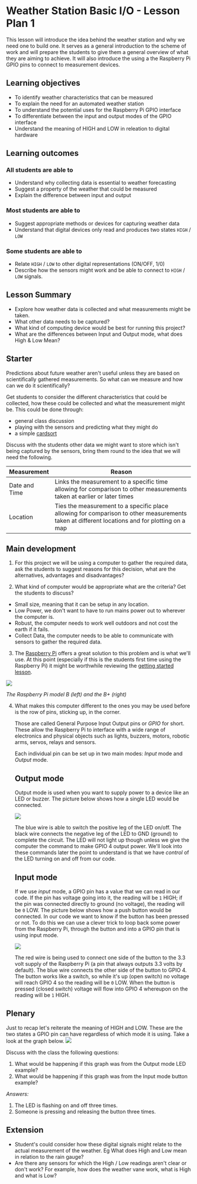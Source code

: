 # Weather Station Basic I/O - Lesson Plan 1


This lesson will introduce the idea behind the weather station and why we need one to build one. It serves as a general introduction to the scheme of work and will prepare the students to give them a general overview of what they are aiming to achieve. It will also introduce the using a the Raspberry Pi GPIO pins to connect to measurement devices.

## Learning objectives

- To identify weather characteristics that can be measured
- To explain the need for an automated weather station
- To understand the potential uses for the Raspberry Pi GPIO interface
- To differentiate between the input and output modes of the GPIO interface
- Understand the meaning of HIGH and LOW in releation to digital hardware

## Learning outcomes

### All students are able to

- Understand why collecting data is essential to weather forecasting
- Suggest a property of the weather that could be measured
- Explain the difference between input and output

### Most students are able to

- Suggest appropriate methods or devices for capturing weather data
- Understand that digital devices only read and produces two states `HIGH` / `LOW`

### Some students are able to

- Relate `HIGH` / `LOW` to other digital representations (ON/OFF, 1/0)
- Describe how the sensors might work and be able to connect to `HIGH` / `LOW` signals.

## Lesson Summary

- Explore how weather data is collected and what measurements might be taken.
- What other data needs to be captured?
- What kind of computing device would be best for running this project?
- What are the differences between Input and Output mode, what does High & Low Mean?

## Starter

Predictions about future weather aren't useful unless they are based on scientifically gathered measurements. So what can we measure and how can we do it scientifically?

Get students to consider the different characteristics that could be collected, how these could be collected and what the measurement might be. This could be done through:
- general class discussion
- playing with the sensors and predicting what they might do
- a simple [cardsort](files/WeatherStationCardsort.pdf)

Discuss with the students other data we might want to store which isn't being captured by the sensors, bring them round to the idea that we will need the following.

Measurement | Reason
--- | ---
Date and Time | Links the measurement to a specific time allowing for comparison to other measurements taken at earlier or later times
Location | Ties the measurement to a specific place allowing for comparison to other measurements taken at different locations and for plotting on a map

## Main development

1. For this project we will be using a computer to gather the required data, ask the students to suggest reasons for this decision, what are the alternatives, advantages and disadvantages?

2. What kind of computer would be appropriate what are the criteria? Get the students to discuss?
  - Small size,  meaning that it can be setup in any location.
  - Low Power, we don't want to have to run mains power out to wherever the computer is.
  - Robust, the computer needs to work well outdoors and not cost the earth if it fails.
  - Collect Data, the computer needs to be able to communicate with sensors to gather the required data.

3. The [Raspberry Pi](http://www.raspberrypi.org/help/what-is-a-raspberry-pi/) offers a great solution to this problem and is what we'll use. At this point (especially if this is the students first time using the Raspberry Pi) it might be worthwhile reviewing the [getting started lesson](http://www.raspberrypi.org/learning/getting-started-with-raspberry-pi-lesson/).

  ![](images/raspberrypis.png)

  *The Raspberry Pi model B (left) and the B+ (right)*

4. What makes this computer different to the ones you may be used before is the row of pins, sticking up, in the corner.

    Those are called General Purpose Input Output pins or *GPIO* for short. These allow the Raspberry Pi to interface with a wide range of electronics and physical objects such as lights, buzzers, motors, robotic arms, servos, relays and sensors.

    Each individual pin can be set up in two main modes: *Input* mode and *Output* mode.

    ## Output mode

    Output mode is used when you want to supply power to a device like an LED or buzzer. The picture below shows how a single LED would be connected.

    ![](images/gpio_out.png)

    The blue wire is able to switch the positive leg of the LED on/off. The black wire connects the negative leg of the LED to GND (ground) to complete the circuit. The LED will not light up though unless we give the computer the command to make GPIO 4 output power. We'll look into these commands later the point to understand is that we have *control* of the LED turning on and off from our code.

    ## Input mode

    If we use *input* mode, a GPIO pin has a value that we can read in our code. If the pin has voltage going into it, the reading will be `1` HIGH; if the pin was connected directly to ground (no voltage), the reading will be `0` LOW. The picture below shows how a push button would be connected. In our code we want to know if the button has been pressed or not. To do this we can use a clever trick to loop back some power from the Raspberry Pi, through the button and into a GPIO pin that is using input mode.

    ![](images/gpio_in.png)

    The red wire is being used to connect one side of the button to the 3.3 volt supply of the Raspberry Pi (a pin that always outputs 3.3 volts by default). The blue wire connects the other side of the button to GPIO 4. The button works like a switch, so while it's up (open switch) no voltage will reach GPIO 4 so the reading will be `0` LOW. When the button is pressed (closed switch) voltage will flow into GPIO 4 whereupon on the reading will be `1` HIGH.

## Plenary

Just to recap let's reiterate the meaning of HIGH and LOW. These are the two states a GPIO pin can have regardless of which mode it is using. Take a look at the graph below.
![](images/high_low.png)

Discuss with the class the following questions:

1. What would be happening if this graph was from the Output mode LED example?
1. What would be happening if this graph was from the Input mode button example?

*Answers:*

1. The LED is flashing on and off three times.
1. Someone is pressing and releasing the button three times.

## Extension

- Student's could consider how these digital signals might relate to the actual measurement of the weather. Eg What does High and Low mean in relation to the rain gauge?
- Are there any sensors for which the High / Low readings aren't clear or don't work? For example, how does the weather vane work, what is High and what is Low?
